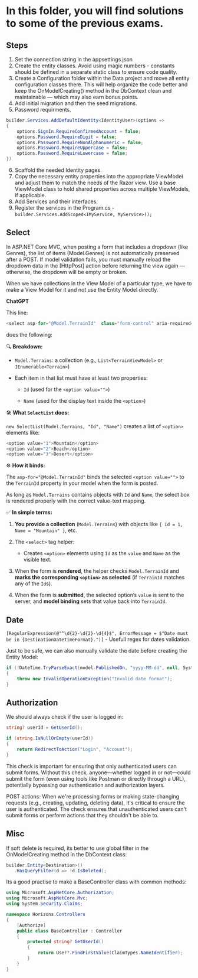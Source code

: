 # In this folder, you will find solutions to some of the previous exams.
## Steps
1. Set the connection string in the appsettings.json
2. Create the entity classes. Avoid using magic numbers - constants should be defined in a separate static class to ensure code quality.
3. Create a Configuration folder within the Data project and move all entity configuration classes there. This will help organize the code better and keep the OnModelCreating() method in the DbContext clean and maintainable — which may also earn bonus points.
4. Add initial migration and then the seed migrations.
5. Password requirments.

```csharp
builder.Services.AddDefaultIdentity<IdentityUser>(options =>
{
    options.SignIn.RequireConfirmedAccount = false;
    options.Password.RequireDigit = false;
    options.Password.RequireNonAlphanumeric = false;
    options.Password.RequireUppercase = false;
	options.Password.RequireLowercase = false;
})
```

6. Scaffold the needed Identity pages.
7. Copy the necessary entity properties into the appropriate ViewModel and adjust them to match the needs of the Razor view. Use a base ViewModel class to hold shared properties across multiple ViewModels, if applicable.
8. Add Services and their interfaces.
9. Register the services in the Program.cs - `builder.Services.AddScoped<IMyService, MyService>();`
## Select
In ASP.NET Core MVC, when posting a form that includes a dropdown (like Genres), the list of items (Model.Genres) is not automatically preserved after a POST. If model validation fails, you must manually reload the dropdown data in the [HttpPost] action before returning the view again — otherwise, the dropdown will be empty or broken.

When we have collections in the View Model of a particular type, we have to make a View Model for it and not use the Entity Model directly.

**ChatGPT**

This line:
```csharp
<select asp-for="@Model.TerrainId"  class="form-control" aria-required="true" asp-items="@(new SelectList(Model.Terrains, "Id", "Name"))">
```

does the following:

🔍 **Breakdown:**

-   `Model.Terrains`: a collection (e.g., `List<TerrainViewModel>` or `IEnumerable<Terrain>`)
    
-   Each item in that list must have at least two properties:
    
    -   `Id` (used for the `<option value="">`)
        
    -   `Name` (used for the display text inside the `<option>`)
        
🛠 **What `SelectList` does:**

`new SelectList(Model.Terrains, "Id", "Name")` creates a list of `<option>` elements like:

```csharp
<option value="1">Mountain</option>
<option value="2">Beach</option>
<option value="3">Desert</option>
```

⚙️ **How it binds:**

The `asp-for="@Model.TerrainId"` binds the selected `<option value="">` to the `TerrainId` property in your model when the form is posted.

As long as `Model.Terrains` contains objects with `Id` and `Name`, the select box is rendered properly with the correct value-text mapping.

✅ **In simple terms:**

1.  **You provide a collection** (`Model.Terrains`) with objects like `{ Id = 1, Name = "Mountain" }`, etc.
    
2.  The `<select>` tag helper:
    
    -   Creates `<option>` elements using `Id` as the `value` and `Name` as the visible text.
        
3.  When the form is **rendered**, the helper checks `Model.TerrainId` and **marks the corresponding `<option>` as selected** (if `TerrainId` matches any of the `Id`s).
    
4.  When the form is **submitted**, the selected option’s `value` is sent to the server, and **model binding** sets that value back into `TerrainId`.
## Date
`[RegularExpression(@"^\d{2}-\d{2}-\d{4}$", ErrorMessage = $"Date must be in {DestinationDateTimeFormat}.")]` - Usefull regex for dates validation.

Just to be safe, we can also manually validate the date before creating the Entity Model:

```csharp
if (!DateTime.TryParseExact(model.PublishedOn, "yyyy-MM-dd", null, System.Globalization.DateTimeStyles.None, out var publishedDate))
{
    throw new InvalidOperationException("Invalid date format");
}
```
## Authorization
We should always check if the user is logged in:

```csharp
string? userId = GetUserId();

if (string.IsNullOrEmpty(userId))
{
    return RedirectToAction("Login", "Account");
}
```

This check is important for ensuring that only authenticated users can submit forms. Without this check, anyone—whether logged in or not—could submit the form (even using tools like Postman or directly through a URL), potentially bypassing our authentication and authorization layers.

 POST actions: When we're processing forms or making state-changing requests (e.g., creating, updating, deleting data), it's critical to ensure the user is authenticated. The check ensures that unauthenticated users can't submit forms or perform actions that they shouldn't be able to.

## Misc
If soft delete is required, its better to use global filter in the OnModelCreating method in the DbContext class:

```csharp
builder.Entity<Destination>()
   .HasQueryFilter(d => !d.IsDeleted);
```

Its a good practise to make a BaseController class with common methods:

```csharp
using Microsoft.AspNetCore.Authorization;
using Microsoft.AspNetCore.Mvc;
using System.Security.Claims;

namespace Horizons.Controllers
{
    [Authorize]
    public class BaseController : Controller
    {
        protected string? GetUserId()
        {
            return User?.FindFirstValue(ClaimTypes.NameIdentifier);
        }
    }
}
```
